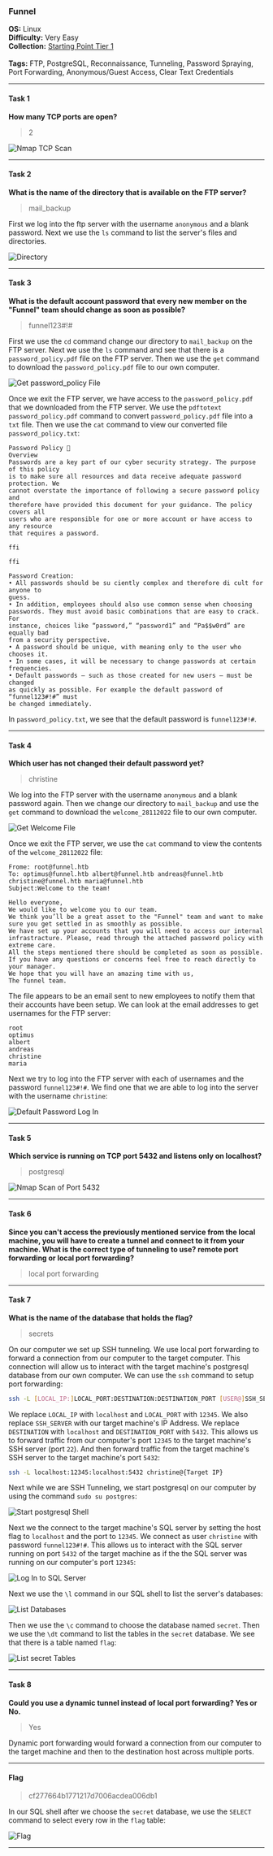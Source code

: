 ### Funnel

**OS:** Linux<br>
**Difficulty:** Very Easy<br>
**Collection:** [Starting Point Tier 1](/StartingPoint/Tier1/)<br><br>
**Tags:** FTP, PostgreSQL, Reconnaissance, Tunneling, Password Spraying, Port Forwarding, Anonymous/Guest Access, Clear Text Credentials<br>


---

#### Task 1

**How many TCP ports are open?**

> 2

![Nmap TCP Scan](nmap.png)



---

#### Task 2

**What is the name of the directory that is available on the FTP server?**

> mail_backup

First we log into the ftp server with the username `anonymous` and a blank password. Next we use the `ls` command to list the server's files and directories.

![Directory](directory.png)



---

#### Task 3

**What is the default account password that every new member on the "Funnel" team should change as soon as possible?**

> funnel123#!#

First we use the `cd` command change our directory to `mail_backup` on the FTP server. Next we use the `ls` command and see that there is a `password_policy.pdf` file on the FTP server. Then we use the `get` command to download the `password_policy.pdf` file to our own computer.

![Get password_policy File](file_transfer.png)

Once we exit the FTP server, we have access to the `password_policy.pdf` that we downloaded from the FTP server. We use the `pdftotext password_policy.pdf` command to convert `password_policy.pdf` file into a `txt` file. Then we use the `cat` command to view our converted file `password_policy.txt`:

```
Password Policy 🔐
Overview
Passwords are a key part of our cyber security strategy. The purpose of this policy
is to make sure all resources and data receive adequate password protection. We
cannot overstate the importance of following a secure password policy and
therefore have provided this document for your guidance. The policy covers all
users who are responsible for one or more account or have access to any resource
that requires a password.

ffi

ffi

Password Creation:
• All passwords should be su ciently complex and therefore di cult for anyone to
guess.
• In addition, employees should also use common sense when choosing
passwords. They must avoid basic combinations that are easy to crack. For
instance, choices like “password,” “password1” and “Pa$$w0rd” are equally bad
from a security perspective.
• A password should be unique, with meaning only to the user who chooses it.
• In some cases, it will be necessary to change passwords at certain frequencies.
• Default passwords — such as those created for new users — must be changed
as quickly as possible. For example the default password of “funnel123#!#” must
be changed immediately.
```

In `password_policy.txt`, we see that the default password is `funnel123#!#`.



---

#### Task 4

**Which user has not changed their default password yet?**

> christine

We log into the FTP server with the username `anonymous` and a blank password again. Then we change our directory to `mail_backup` and use the `get` command to download the `welcome_28112022` file to our own computer.

![Get Welcome File](file_transfer2.png)

Once we exit the FTP server, we use the `cat` command to view the contents of the `welcome_28112022` file:

```
Frome: root@funnel.htb
To: optimus@funnel.htb albert@funnel.htb andreas@funnel.htb christine@funnel.htb maria@funnel.htb
Subject:Welcome to the team!

Hello everyone,
We would like to welcome you to our team. 
We think you’ll be a great asset to the "Funnel" team and want to make sure you get settled in as smoothly as possible.
We have set up your accounts that you will need to access our internal infrastracture. Please, read through the attached password policy with extreme care.
All the steps mentioned there should be completed as soon as possible. If you have any questions or concerns feel free to reach directly to your manager. 
We hope that you will have an amazing time with us,
The funnel team.
```

The file appears to be an email sent to new employees to notify them that their accounts have been setup. We can look at the email addresses to get usernames for the FTP server:

```
root
optimus
albert
andreas
christine
maria
```

Next we try to log into the FTP server with each of usernames and the password `funnel123#!#`. We find one that we are able to log into the server with the username `christine`:

![Default Password Log In](default_password.png)



---

#### Task 5

**Which service is running on TCP port 5432 and listens only on localhost?**

> postgresql

![Nmap Scan of Port 5432](nmap2.png)



---

#### Task 6

**Since you can't access the previously mentioned service from the local machine, you will have to create a tunnel and connect to it from your machine. What is the correct type of tunneling to use? remote port forwarding or local port forwarding?**

> local port forwarding



---

#### Task 7

**What is the name of the database that holds the flag?**

> secrets

On our computer we set up SSH tunneling. We use local port forwarding to forward a connection from our computer to the target computer. This connection will allow us to interact with the target machine's postgresql database from our own computer. We can use the `ssh` command to setup port forwarding:

```bash
ssh -L [LOCAL_IP:]LOCAL_PORT:DESTINATION:DESTINATION_PORT [USER@]SSH_SERVER
```

We replace `LOCAL_IP` with `localhost` and `LOCAL_PORT` with `12345`. We also replace `SSH_SERVER` with our target machine's IP Address. We replace `DESTINATION` with `localhost` and `DESTINATION_PORT` with `5432`. This allows us to forward traffic from our computer's port `12345` to the target machine's SSH server (port `22`). And then forward traffic from the target machine's SSH server to the target machine's port `5432`:

```bash
ssh -L localhost:12345:localhost:5432 christine@{Target IP}
```

Next while we are SSH Tunneling, we start postgresql on our computer by using the command `sudo su postgres`:

![Start postgresql Shell](postgres.png)

Next we the connect to the target machine's SQL server by setting the host flag to `localhost` and the port to `12345`. We connect as user `christine` with password `funnel123#!#`. This allows us to interact with the SQL server running on port `5432` of the target machine as if the the SQL server was running on our computer's port `12345`:

![Log In to SQL Server](psql_login.png)

Next we use the `\l` command in our SQL shell to list the server's databases:

![List Databases](dbs.png)

Then we use the `\c` command to choose the database named `secret`. Then we use the `\dt` command to list the tables in the `secret` database. We see that there is a table named `flag`:

![List secret Tables](table.png)



---

#### Task 8

**Could you use a dynamic tunnel instead of local port forwarding? Yes or No.**

> Yes

Dynamic port forwarding would forward a connection from our computer to the target machine and then to the destination host across multiple ports.



---

#### Flag

> cf277664b1771217d7006acdea006db1

In our SQL shell after we choose the `secret` database, we use the `SELECT` command to select every row in the `flag` table:

![Flag](flag.png)


---